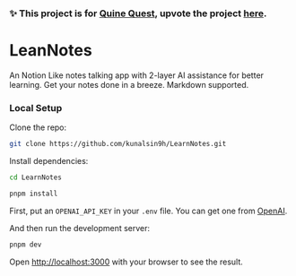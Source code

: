 ### ✨ This project is for [Quine Quest](https://quine.sh/quests/creator?questId=4), upvote the project [here](https://quine.sh/quests/creator?questId=4).

# LeanNotes

An Notion Like notes talking app with 2-layer AI assistance for better learning. Get your notes done in a breeze. Markdown supported.

### Local Setup

Clone the repo:

```bash
git clone https://github.com/kunalsin9h/LearnNotes.git
```

Install dependencies:

```bash
cd LearnNotes

pnpm install
```

First, put an `OPENAI_API_KEY` in your `.env` file. You can get one from [OpenAI](https://beta.openai.com/).

And then run the development server:

```bash
pnpm dev
```

Open [http://localhost:3000](http://localhost:3000) with your browser to see the result.
